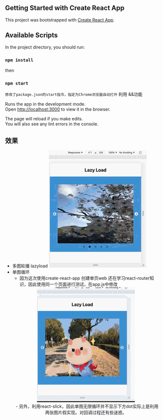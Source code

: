 ## Getting Started with Create React App

This project was bootstrapped with [Create React App](https://github.com/facebook/create-react-app).

## Available Scripts

In the project directory, you should run:
### `npm install`
then
### `npm start`

`修改了package.json的start指令，指定为Chrome浏览器自动打开` 
利用 &&功能

Runs the app in the development mode.\
Open [http://localhost:3000](http://localhost:3000) to view it in the browser.

The page will reload if you make edits.\
You will also see any lint errors in the console.

## 效果
- 多图轮播 lazyload
  <img src="1.gif"></img>
  &nbsp;
- 单图循环
  - 因为这次使用create-react-app 创建单页web 还在学习react-router知识，因此使用同一个页面进行测试，在app.js中修改
  <center><img src="2.gif"></img><center>
  &nbsp;
  - 另外，利用react-slick，因此单图无限循环并不显示下方dot实际上是利用两张图片假实现。对回调过程还有些迷惑。
